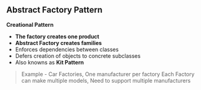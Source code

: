 ## Abstract Factory Pattern
**Creational Pattern**
- __The factory creates one product__
- __Abstract Factory creates families__
- Enforces dependencies between classes
- Defers creation of objects to concrete subclasses
- Also knowns as __Kit Pattern__

> Example - Car Factories, One manufacturer per factory
> Each Factory can make multiple models, Need to support multiple manufacturers
